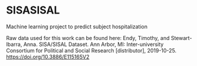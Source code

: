 # SISASISAL
Machine learning project to predict subject hospitalization

Raw data used for this work can be found here: Endy, Timothy, and Stewart-Ibarra, Anna. SISA/SISAL Dataset. Ann Arbor, MI: Inter-university Consortium for Political and Social Research [distributor], 2019-10-25. https://doi.org/10.3886/E115165V2
